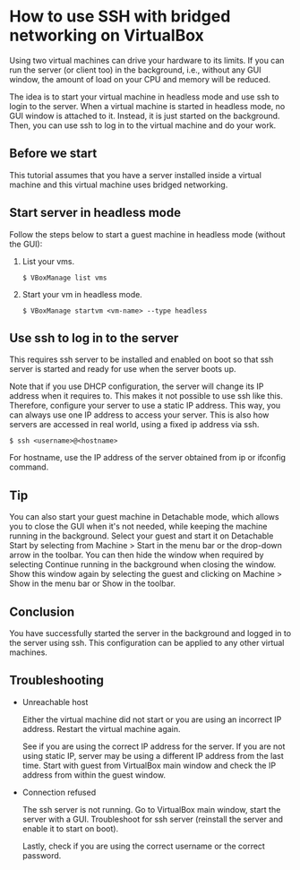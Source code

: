 # How to use SSH with bridged networking on VirtualBox

Using two virtual machines can drive your hardware to its limits. If you can run the server (or client too) in the background, i.e., without any GUI window, the amount of load on your CPU and memory will be reduced.

The idea is to start your virtual machine in headless mode and use ssh to login to the server. When a virtual machine is started in headless mode, no GUI window is attached to it. Instead, it is just started on the background. Then, you can use ssh to log in to the virtual machine and do your work. 

## Before we start

This tutorial assumes that you have a server installed inside a virtual machine and this virtual machine uses bridged networking.

## Start server in headless mode

Follow the steps below to start a guest machine in headless mode (without the GUI):

1. List your vms.<br>
   ```
   $ VBoxManage list vms
   ```

2. Start your vm in headless mode.<br>
   ```
   $ VBoxManage startvm <vm-name> --type headless
   ```

## Use ssh to log in to the server

This requires ssh server to be installed and enabled on boot so that ssh server is started and ready for use when the server boots up.

Note that if you use DHCP configuration, the server will change its IP address when it requires to. This makes it not possible to use ssh like this. Therefore, configure your server to use a static IP address. This way, you can always use one IP address to access your server. This is also how servers are accessed in real world, using a fixed ip address via ssh.

```
$ ssh <username>@<hostname>
```

For hostname, use the IP address of the server obtained from ip or ifconfig command.

## Tip
You can also start your guest machine in Detachable mode, which allows you to close the GUI when it's not needed, while keeping the machine running in the background. Select your guest and start it on Detachable Start by selecting from Machine > Start in the menu bar or the drop-down arrow in the toolbar. You can then hide the window when required by selecting Continue running in the background when closing the window. Show this window again by selecting the guest and clicking on Machine > Show in the menu bar or Show in the toolbar.

## Conclusion

You have successfully started the server in the background and logged in to the server using ssh. This configuration can be applied to any other virtual machines.

## Troubleshooting

- Unreachable host<br>

  Either the virtual machine did not start or you are using an incorrect IP address. Restart the virtual machine again.

  See if you are using the correct IP address for the server. If you are not using static IP, server may be using a different IP address from the last time. Start with guest from VirtualBox main window and check the IP address from within the guest window.

- Connection refused<br>

  The ssh server is not running. Go to VirtualBox main window, start the server with a GUI. Troubleshoot for ssh server (reinstall the server and enable it to start on boot).

  Lastly, check if you are using the correct username or the correct password.

